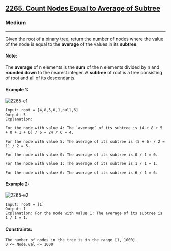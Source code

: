 [2265. Count Nodes Equal to Average of Subtree](https://leetcode.com/problems/count-nodes-equal-to-average-of-subtree/)
---------------------------------------------------------------------------------------------------------------------------------------------

### Medium
---------------------------------------------------------------------------------------------------------------------------------------------

Given the root of a binary tree, return the number of nodes where the 
value of the node is equal to the **average** of the values in its **subtree**.

#### Note:

The **average** of n elements is the **sum** of the n elements divided by n and **rounded down** to the nearest integer.
A **subtree** of root is a tree consisting of root and all of its descendants.
 
#### Example 1:
![2265-e1](https://github.com/chandrikabijore/LeetCode-solutions/assets/93921178/055a98fd-2022-4732-b077-03754f323834)
```
Input: root = [4,8,5,0,1,null,6]
Output: 5
Explanation:

For the node with value 4: The `average` of its subtree is (4 + 8 + 5 + 0 + 1 + 6) / 6 = 24 / 6 = 4.

For the node with value 5: The average of its subtree is (5 + 6) / 2 = 11 / 2 = 5.

For the node with value 0: The average of its subtree is 0 / 1 = 0.

For the node with value 1: The average of its subtree is 1 / 1 = 1.

For the node with value 6: The average of its subtree is 6 / 1 = 6.
```
#### Example 2:
![2265-e2](https://github.com/chandrikabijore/LeetCode-solutions/assets/93921178/3b39bdea-188f-45b4-8b1e-18be9ca556c5)
```
Input: root = [1]
Output: 1
Explanation: For the node with value 1: The average of its subtree is 1 / 1 = 1.
``` 
#### Constraints:
```
The number of nodes in the tree is in the range [1, 1000].
0 <= Node.val <= 1000
```

